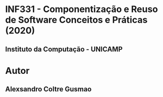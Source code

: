 # INF331 - Componentização e Reuso de Software Conceitos e Práticas (2020)
##	Instituto da Computação - UNICAMP
# Autor
##	Alexsandro Coltre Gusmao